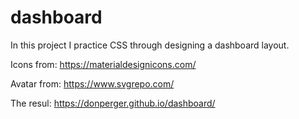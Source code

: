 # dashboard
In this project I practice CSS through designing a dashboard layout.

Icons from: https://materialdesignicons.com/

Avatar from: https://www.svgrepo.com/

The resul: https://donperger.github.io/dashboard/
